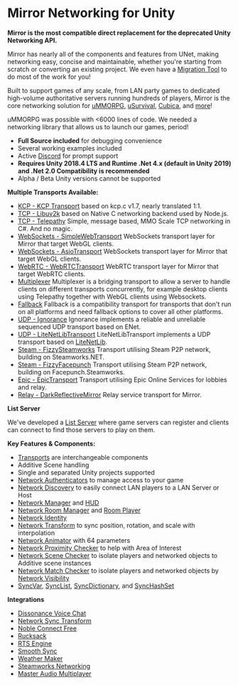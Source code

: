 # Mirror Networking for Unity

**Mirror is the most compatible direct replacement for the deprecated Unity Networking API.**

Mirror has nearly all of the components and features from UNet, making networking easy, concise and maintainable, whether you're starting from scratch or converting an existing project. We even have a [Migration Tool](Articles/General/Migration.md) to do most of the work for you!

Built to support games of any scale, from LAN party games to dedicated high-volume authoritative servers running hundreds of players, Mirror is the core networking solution for [uMMORPG](https://assetstore.unity.com/packages/templates/systems/ummorpg-51212), [uSurvival](https://assetstore.unity.com/packages/templates/systems/usurvival-95015), [Cubica](https://www.cubica.net/), and [more](https://mirror-networking.com/showcase/)!

uMMORPG was possible with \<6000 lines of code. We needed a networking library that allows us to launch our games, period!
-   **Full Source included** for debugging convenience
-   Several working examples included
-   Active [Discord](https://discord.gg/2BvnM4R) for prompt support
-   **Requires Unity 2018.4 LTS and Runtime .Net 4.x (default in Unity 2019) and .Net 2.0 Compatibility is recommended**
-   Alpha / Beta Unity versions cannot be supported

**Multiple Transports Available:**
-   [KCP - KCP Transport](Articles/Transports/KCPTransport.md) based on kcp.c v1.7, nearly translated 1:1.
-   [TCP - Libuv2k](Articles/Transports/Libuv2k.md) based on Native C networking backend used by Node.js.
-   [TCP - Telepathy](Articles/Transports/Telepathy.md) Simple, message based, MMO Scale TCP networking in C\#. And no magic.
-   [WebSockets - SimpleWebTransport](Articles/Transports/SimpleWebTransport.md) WebSockets transport layer for Mirror that target WebGL clients.
-   [WebSockets - AsioTransport](Articles/Transports/AsioTransport.md) WebSockets transport layer for Mirror that target WebGL clients.
-   [WebRTC - WebRTCTransport](Articles/Transports/WebRTCTransport.md) WebRTC transport layer for Mirror that target WebRTC clients.
-   [Multiplexer](Articles/Transports/Multiplexer.md) Multiplexer is a bridging transport to allow a server to handle clients on different transports concurrently, for example desktop clients using Telepathy together with WebGL clients using Websockets.
-   [Fallback](Articles/Transports/Fallback.md) Fallback is a compatibility transport for transports that don't run on all platforms and need fallback options to cover all other platforms.
-   [UDP - Ignorance](Articles/Transports/Ignorance.md) Ignorance implements a reliable and unreliable sequenced UDP transport based on ENet.
-   [UDP - LiteNetLibTransport](Articles/Transports/LiteNetLibTransport.md) LiteNetLibTransport implements a UDP transport based on [LiteNetLib](https://github.com/RevenantX/LiteNetLib).
-   [Steam - FizzySteamworks](Articles/Transports/FizzySteamworks.md) Transport utilising Steam P2P network, building on Steamworks.NET.
-   [Steam - FizzyFacepunch](Articles/Transports/FizzyFacepunch.md) Transport utilising Steam P2P network, building on Facepunch.Steamworks.
-   [Epic - EpicTransport](Articles/Transports/EpicTransport.md) Transport utilising Epic Online Services for lobbies and relay.
-   [Relay - DarkReflectiveMirror](Articles/Transports/DarkReflectiveMirror.md) Relay service transport for Mirror.

**List Server**

We've developed a [List Server](https://mirror-networking.com/list-server/) where game servers can register and clients can connect to find those servers to play on them.

**Key Features & Components:**
-   [Transports](Articles/Transports/index.md) are interchangeable components
-   Additive Scene handling
-   Single and separated Unity projects supported
-   [Network Authenticators](Articles/Components/Authenticators/index.md) to manage access to your game
-   [Network Discovery](Articles/Components/NetworkDiscovery.md) to easily connect LAN players to a LAN Server or Host
-   [Network Manager](Articles/Components/NetworkManager.md) and [HUD](Articles/Components/NetworkManagerHUD.md)
-   [Network Room Manager](Articles/Components/NetworkRoomManager.md) and [Room Player](Articles/Components/NetworkRoomPlayer.md)
-   [Network Identity](Articles/Components/NetworkIdentity.md)
-   [Network Transform](Articles/Components/NetworkTransform.md) to sync position, rotation, and scale with interpolation
-   [Network Animator](Articles/Components/NetworkAnimator.md) with 64 parameters
-   [Network Proximity Checker](Articles/Components/NetworkProximityChecker.md) to help with Area of Interest
-   [Network Scene Checker](Articles/Components/NetworkSceneChecker.md) to isolate players and networked objects to Additive scene instances
-   [Network Match Checker](Articles/Components/NetworkMatchChecker.md) to isolate players and networked objects by [Network Visibility](Articles/Guides/Visibility.md)
-   [SyncVar](Articles/Guides/Sync/SyncVars.md), [SyncList](Articles/Guides/Sync/SyncLists.md), [SyncDictionary](Articles/Guides/Sync/SyncDictionary.md), and [SyncHashSet](Articles/Guides/Sync/SyncHashSet.md)

**Integrations**
-   [Dissonance Voice Chat](https://assetstore.unity.com/packages/tools/audio/dissonance-voice-chat-70078)
-   [Network Sync Transform](https://github.com/emotitron/NetworkSyncTransform)
-   [Noble Connect Free](https://assetstore.unity.com/packages/tools/network/noble-connect-free-141599)
-   [Rucksack](https://assetstore.unity.com/packages/templates/systems/rucksack-multiplayer-inventory-system-114921)
-   [RTS Engine](https://assetstore.unity.com/packages/templates/packs/rts-engine-79732)
-   [Smooth Sync](https://assetstore.unity.com/packages/tools/network/smooth-sync-96925)
-   [Weather Maker](https://assetstore.unity.com/packages/tools/particles-effects/weather-maker-unity-weather-system-sky-water-volumetric-clouds-a-60955)
-   [Steamworks Networking](https://assetstore.unity.com/packages/tools/integration/steamworks-networking-151300)
-   [Master Audio Multiplayer](https://assetstore.unity.com/packages/tools/audio/master-audio-multiplayer-69547)
